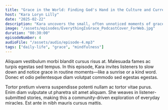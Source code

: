 ```yaml
---
title: "Grace in the World: Finding God's Hand in the Culture and Current Events"
host: "Kara Loryn Lilly"
date: "2025-02-22"
description: "Kara uncovers the small, often unnoticed moments of grace in daily life, encouraging listeners to see beauty in the ordinary."
image: "/assets/episodes/EverythingIsGrace_PodcastCover_ForWeb.jpg"
duration: "00:30:00"
episodeNumber: 4
audioFile: "/assets/audio/episode-4.mp3"
tags: ["daily-life", "grace", "mindfulness"]
---
```


Aliquam vestibulum morbi blandit cursus risus at. Malesuada fames ac turpis egestas sed tempus. In this episode, Kara invites listeners to slow down and notice grace in routine moments—like a sunrise or a kind word. Donec et odio pellentesque diam volutpat commodo sed egestas egestas.

Tortor pretium viverra suspendisse potenti nullam ac tortor vitae purus. Enim diam vulputate ut pharetra sit amet aliquam. She weaves in listener-submitted stories, making this a community-driven exploration of everyday miracles. Est ante in nibh mauris cursus mattis.
